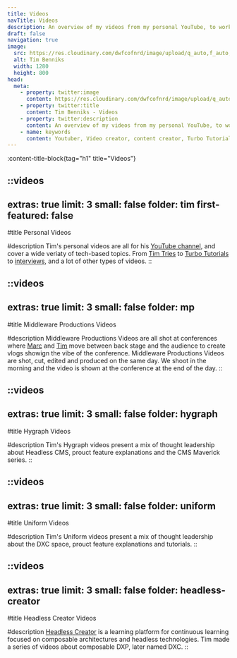 ```yaml
---
title: Videos
navTitle: Videos
description: An overview of my videos from my personal YouTube, to work related stuff from Uniform and Hygraph.
draft: false
navigation: true
image:
  src: https://res.cloudinary.com/dwfcofnrd/image/upload/q_auto,f_auto,w_1280/Presskit/1_april_2023_no_logo.png
  alt: Tim Benniks
  width: 1280
  height: 800
head:
  meta:
    - property: twitter:image
      content: https://res.cloudinary.com/dwfcofnrd/image/upload/q_auto,f_auto,w_1280/Presskit/1_april_2023_no_logo.png
    - property: twitter:title
      content: Tim Benniks - Videos
    - property: twitter:description
      content: An overview of my videos from my personal YouTube, to work related stuff from Uniform and Hygraph.
    - name: keywords
      content: Youtuber, Video creator, content creator, Turbo Tutorials, Middleware Productions
---
```


:content-title-block{tag="h1" title="Videos"}

::videos
---
extras: true
limit: 3
small: false
folder: tim
first-featured: false
---
#title
Personal Videos

#description
Tim's personal videos are all for his [YouTube channel](https://youtube.com/timbenniks), and cover a wide veriaty of tech-based topics. From [Tim Tries](https://www.youtube.com/playlist?list=PLcoeeDyxakhXyFLClseMeaM00AY2pQpry) to [Turbo Tutorials](https://www.youtube.com/watch?v=NPSe6yqQzKI&list=PLcoeeDyxakhUv802CBJ-aWCW7Md2aNk3n) to [interviews](https://www.youtube.com/playlist?list=PLcoeeDyxakhWftd_LrcIx6b9Hxe0HLQdW), and a lot of other types of videos.
::

::videos
---
extras: true
limit: 3
small: false
folder: mp
---
#title
Middleware Productions Videos

#description
Middleware Productions Videos are all shot at conferences where [Marc](https://x.com/themarcba) and [Tim](https://x.com/timbenniks) move between back stage and the audience to create vlogs showign the vibe of the conference. Middleware Productions Videos are shot, cut, edited and produced on the same day. We shoot in the morning and the video is shown at the conference at the end of the day.
::

::videos
---
extras: true
limit: 3
small: false
folder: hygraph
---
#title
Hygraph Videos

#description
Tim's Hygraph videos present a mix of thought leadership about Headless CMS, prouct feature explanations and the CMS Maverick series.
::

::videos
---
extras: true
limit: 3
small: false
folder: uniform
---
#title
Uniform Videos

#description
Tim's Uniform videos present a mix of thought leadership about the DXC space, prouct feature explanations and tutorials.
::

::videos
---
extras: true
limit: 3
small: false
folder: headless-creator
---
#title
Headless Creator Videos

#description
[Headless Creator](https://headlesscreator.com) is a learning platform for continuous learning focused on composable architectures and headless technologies. Tim made a series of videos about composable DXP, later named DXC.
::
